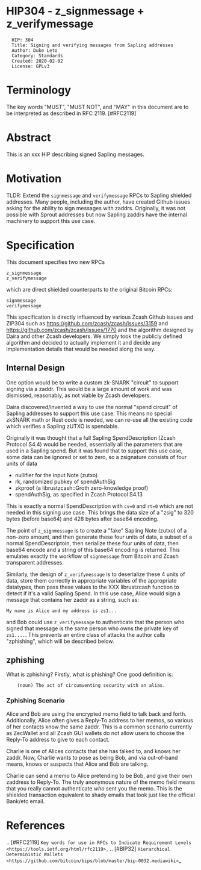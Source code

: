 # HIP304 - z\_signmessage + z\_verifymessage

```
  HIP: 304
  Title: Signing and verifying messages from Sapling addresses
  Author: Duke Leto
  Category: Standards
  Created: 2020-02-02
  License: GPLv3
```

# Terminology

The key words "MUST", "MUST NOT", and "MAY" in this document are to be interpreted as described in RFC 2119.
[#RFC2119]

# Abstract

This is an xxx HIP describing signed Sapling messages.

# Motivation

TLDR: Extend the `signmessage` and `verifymessage` RPCs to Sapling shielded addresses.
Many people, including the author, have created Github issues asking for the ability to
sign messages with zaddrs. Originally, it was not possible with Sprout addresses but 
now Sapling zaddrs have the internal machinery to support this use case.

# Specification

This document specifies two new RPCs

    z_signmessage
    z_verifymessage

which are direct shielded counterparts to the original Bitcoin RPCs:

    signmessage
    verifymessage

This specification is directly influenced by various Zcash Github issues and ZIP304
such as https://github.com/zcash/zcash/issues/3159 and https://github.com/zcash/zcash/issues/1770
and the algorithm designed by Daira and other Zcash developers. We simply took the publicly
defined algorithm and decided to actually implement it and decide any implementation details that
would be needed along the way.

## Internal Design

One option would be to write a custom zk-SNARK "circuit" to support signing via a zaddr. This would
be a large amount of work and was dismissed, reasonably, as not viable by Zcash developers.

Daira discovered/invented a way to use the normal "spend circuit" of Sapling addresses to support this use case.
This means no special zkSNARK math or Rust code is needed, we can re-use all the existing code which verifies
a Sapling zUTXO is spendable.

Originally it was thought that a full Sapling SpendDescription (Zcash Protocol S4.4) would be needed, essentially all the parameters that are
used in a Sapling spend. But it was found that to support this use case, some data can be ignored or set to zero, so a zsignature consists of four units of data

  * nullifier for the input Note (zutxo)
  * rk,  randomized pubkey of spendAuthSig
  * zkproof (a librustzcash::Groth zero-knowledge proof)
  * spendAuthSig, as specified in Zcash Protocol S4.13

This is exactly a normal SpendDescription with `cv=0` and `rt=0` which are not needed in this signing use case. This brings
the data size of a "zsig" to 320 bytes (before base64) and 428 bytes after base64 encoding.

The point of `z_signmessage` is to create a "fake" Sapling Note (zutxo) of a non-zero amount, and then generate these four
units of data, a subset of a normal SpendDescriptoin, then serialize these four units of data, then base64 encode and a string
of this base64 encoding is returned. This emulates exactly the workflow of `signmessage` from Bitcoin and Zcash transparent addresses.

Similarly, the design of `z_verifymessage` is to deserialize these 4 units of data, store them correctly in appropriate variables
of the appropriate datatypes, then pass these values to the XXX librustzcash function to detect if it's a valid Sapling Spend.
In this use case, Alice would sign a message that contains her zaddr as a string, such as:

    My name is Alice and my address is zs1...

and Bob could use `z_verifymessage` to authenticate that the person who signed that message is the same person who owns the private key of `zs1....`. This prevents an entire class of attacks the author calls "zphishing", which will be described below.

## zphishing

What is zphishing? Firstly, what is phishing? One good definition is:

        (noun) The act of circumventing security with an alias.

### Zphishing Scenario

Alice and Bob are using the encrypted memo field to talk back and forth. Additionally, Alice often gives
a Reply-To address to her memos, so various of her contacts know the same zaddr. This is a common scenario
currently as ZecWallet and all Zcash GUI wallets do not allow users to choose the Reply-To address to give
to each contact.

Charlie is one of Alices contacts that she has talked to, and knows her zaddr. Now, Charlie wants to pose
as being Bob, and via out-of-band means, knows or suspects that Alice and Bob are talking.

Charlie can send a memo to Alice pretending to be Bob, and give their own zaddress to Reply-To. The truly
anonymous nature of the memo field means that you really cannot authenticate *who* sent you the memo. This
is the shielded transaction equivalent to shady emails that look just like the official Bank/etc email.






# References

.. [#RFC2119] `Key words for use in RFCs to Indicate Requirement Levels <https://tools.ietf.org/html/rfc2119>`_
.. [#BIP32] `Hierarchical Deterministic Wallets <https://github.com/bitcoin/bips/blob/master/bip-0032.mediawiki>`_

